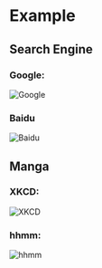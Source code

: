 # Example

## Search Engine

### Google:

<img :src="$withBase('/image/example/google.png')" alt="Google">

### Baidu

<img :src="$withBase('/image/example/baidu.png')" alt="Baidu">


## Manga

### XKCD:

<img :src="$withBase('/image/example/xkcd.png')" alt="XKCD">


### hhmm:

<img :src="$withBase('/image/example/hhmm.png')" alt="hhmm">

